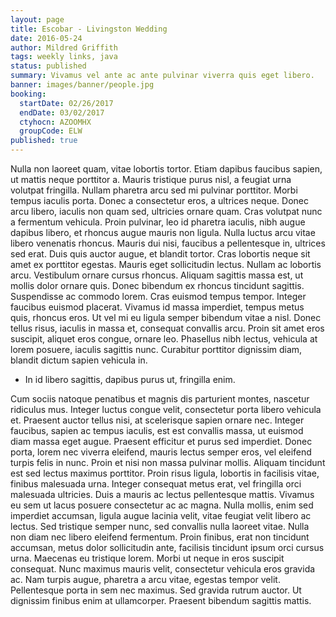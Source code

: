 ```yaml
---
layout: page
title: Escobar - Livingston Wedding
date: 2016-05-24
author: Mildred Griffith
tags: weekly links, java
status: published
summary: Vivamus vel ante ac ante pulvinar viverra quis eget libero.
banner: images/banner/people.jpg
booking:
  startDate: 02/26/2017
  endDate: 03/02/2017
  ctyhocn: AZOOMHX
  groupCode: ELW
published: true
---
```

Nulla non laoreet quam, vitae lobortis tortor. Etiam dapibus faucibus sapien, ut mattis neque porttitor a. Mauris tristique purus nisl, a feugiat urna volutpat fringilla. Nullam pharetra arcu sed mi pulvinar porttitor. Morbi tempus iaculis porta. Donec a consectetur eros, a ultrices neque. Donec arcu libero, iaculis non quam sed, ultricies ornare quam. Cras volutpat nunc a fermentum vehicula. Proin pulvinar, leo id pharetra iaculis, nibh augue dapibus libero, et rhoncus augue mauris non ligula. Nulla luctus arcu vitae libero venenatis rhoncus. Mauris dui nisi, faucibus a pellentesque in, ultrices sed erat.
Duis quis auctor augue, et blandit tortor. Cras lobortis neque sit amet ex porttitor egestas. Mauris eget sollicitudin lectus. Nullam ac lobortis arcu. Vestibulum ornare cursus rhoncus. Aliquam sagittis massa est, ut mollis dolor ornare quis. Donec bibendum ex rhoncus tincidunt sagittis. Suspendisse ac commodo lorem. Cras euismod tempus tempor. Integer faucibus euismod placerat. Vivamus id massa imperdiet, tempus metus quis, rhoncus eros. Ut vel mi eu ligula semper bibendum vitae a nisl. Donec tellus risus, iaculis in massa et, consequat convallis arcu. Proin sit amet eros suscipit, aliquet eros congue, ornare leo. Phasellus nibh lectus, vehicula at lorem posuere, iaculis sagittis nunc. Curabitur porttitor dignissim diam, blandit dictum sapien vehicula in.

* In id libero sagittis, dapibus purus ut, fringilla enim.

Cum sociis natoque penatibus et magnis dis parturient montes, nascetur ridiculus mus. Integer luctus congue velit, consectetur porta libero vehicula et. Praesent auctor tellus nisi, at scelerisque sapien ornare nec. Integer faucibus, sapien ac tempus iaculis, est est convallis massa, ut euismod diam massa eget augue. Praesent efficitur et purus sed imperdiet. Donec porta, lorem nec viverra eleifend, mauris lectus semper eros, vel eleifend turpis felis in nunc. Proin et nisi non massa pulvinar mollis. Aliquam tincidunt est sed lectus maximus porttitor. Proin risus ligula, lobortis in facilisis vitae, finibus malesuada urna. Integer consequat metus erat, vel fringilla orci malesuada ultricies. Duis a mauris ac lectus pellentesque mattis. Vivamus eu sem ut lacus posuere consectetur ac ac magna. Nulla mollis, enim sed imperdiet accumsan, ligula augue lacinia velit, vitae feugiat velit libero ac lectus. Sed tristique semper nunc, sed convallis nulla laoreet vitae.
Nulla non diam nec libero eleifend fermentum. Proin finibus, erat non tincidunt accumsan, metus dolor sollicitudin ante, facilisis tincidunt ipsum orci cursus urna. Maecenas eu tristique lorem. Morbi ut neque in eros suscipit consequat. Nunc maximus mauris velit, consectetur vehicula eros gravida ac. Nam turpis augue, pharetra a arcu vitae, egestas tempor velit. Pellentesque porta in sem nec maximus. Sed gravida rutrum auctor. Ut dignissim finibus enim at ullamcorper. Praesent bibendum sagittis mattis.
